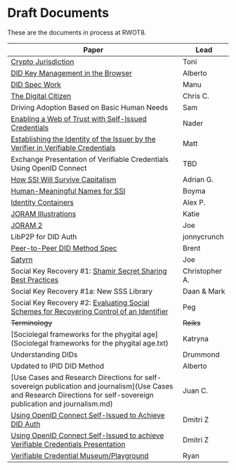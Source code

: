 # Draft Documents

These are the documents in process at RWOT8.

| Paper | Lead |
| ------------- | ------------- |
| [Crypto Jurisdiction](http://bit.ly/cryptojurisdiction) | Toni |
| [DID Key Management in the Browser](did-key-management-browser.md) | Alberto |
| [DID Spec Work](did-spec-refinement.md) | Manu |
| [The Digital Citizen](digital-citizen.md) | Chris C. |
| Driving Adoption Based on Basic Human Needs | Sam |
| [Enabling a Web of Trust with Self-Issued Credentials](self-issued-credentials.md) | Nader |
| [Establishing the Identity of the Issuer by the Verifier in Verifiable Credentials](establishing_the-identity_of_the_issuer_by_the_verifier_in_verifiable_credentials.md) | Matt |
| Exchange Presentation of Verifiable Credentials Using OpenID Connect | TBD |
| [How SSI Will Survive Capitalism](how-ssi-will-survive-capitalism.md) | Adrian G. |
| [Human-Meaningful Names for SSI](naming-survey.md) | Boyma |
| [Identity Containers](ContainerId.md) | Alex P. |
| [JORAM Illustrations](Joram_Illustrated.md) | Katie |
| [JORAM 2](joram.2.0.0.md) | Joe |
| LibP2P for DID Auth | jonnycrunch |
| [Peer-to-Peer DID Method Spec](peer-DID-method-spec-report.md) | Brent |
| [Satyrn](satyrn.md) | Joe |
| Social Key Recovery #1: [Shamir Secret Sharing Best Practices](shamir-secret-sharing-best-practices.md) | Christopher A. |
| Social Key Recovery #1a: New SSS Library | Daan & Mark |
| Social Key Recovery #2: [Evaluating Social Schemes for Recovering Control of an Identifier](Evaluating-social-recovery.md) | Peg |
| <strike>Terminology</strike> | <strike>Reiks</strike> |
| [Sociolegal frameworks for the phygital age](Sociolegal frameworks for the phygital age.txt) | Katryna |
| Understanding DIDs | Drummond |
| Updated to IPID DID Method | Alberto | 
| [Use Cases and Research Directions for self-sovereign publication and journalism](Use Cases and Research Directions for self-sovereign publication and journalism.md) | Juan C. |
| [Using OpenID Connect Self-Issued to Achieve DID Auth](did-auth-oidc.md) | Dmitri Z |
| [Using OpenID Connect Self-Issued to achieve Verifiable Credentials Presentation](did-auth-vc-exchange.md) | Dmitri Z |
| [Verifiable Credential Museum/Playground](vc-museum-playground.md) | Ryan | [Draft](vc-museum-playground.md) |
